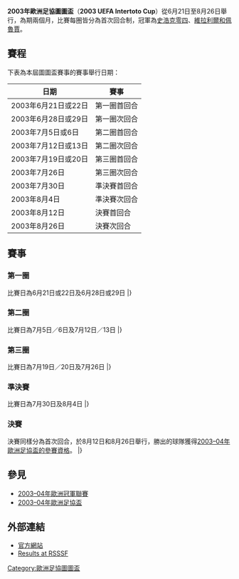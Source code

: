**2003年歐洲足協圖圖盃**（**2003 UEFA Intertoto
Cup**）從6月21日至8月26日舉行，為期兩個月，比賽每圈皆分為首次回合制，冠軍為[史浩克零四](../Page/沙爾克04足球俱樂部.md "wikilink")、[維拉利爾和](../Page/比利亞雷亞爾足球俱樂部.md "wikilink")[佩魯賈](../Page/佩魯賈足球會.md "wikilink")。

## 賽程

下表為本屆圖圖盃賽事的賽事舉行日期：

| 日期             | 賽事     |
| -------------- | ------ |
| 2003年6月21日或22日 | 第一圈首回合 |
| 2003年6月28日或29日 | 第一圈次回合 |
| 2003年7月5日或6日   | 第二圈首回合 |
| 2003年7月12日或13日 | 第二圈次回合 |
| 2003年7月19日或20日 | 第三圈首回合 |
| 2003年7月26日     | 第三圈次回合 |
| 2003年7月30日     | 準決賽首回合 |
| 2003年8月4日      | 準決賽次回合 |
| 2003年8月12日     | 決賽首回合  |
| 2003年8月26日     | 決賽次回合  |

## 賽事

### 第一圈

比賽日為6月21日或22日及6月28日或29日                       |}

### 第二圈

比賽日為7月5日／6日及7月12日／13日                  |}

### 第三圈

比賽日為7月19日／20日及7月26日              |}

### 準決賽

比賽日為7月30日及8月4日        |}

### 決賽

決賽同樣分為首次回合，於8月12日和8月26日舉行，勝出的球隊獲得[2003–04年歐洲足協盃的參賽資格](../Page/2003–04年歐洲足協盃.md "wikilink")。
    |}

## 參見

  - [2003–04年歐洲冠軍聯賽](../Page/2003–04年歐洲冠軍聯賽.md "wikilink")
  - [2003–04年歐洲足協盃](../Page/2003–04年歐洲足協盃.md "wikilink")

## 外部連結

  - [官方網站](http://www.uefa.com/competitions/IntertotoCup/history/Season=2003/intro.html)
  - [Results at RSSSF](http://www.rsssf.com/tablesu/uic03.html)

[Category:歐洲足協圖圖盃](https://zh.wikipedia.org/wiki/Category:歐洲足協圖圖盃 "wikilink")